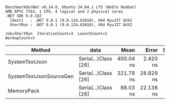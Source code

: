 ```

BenchmarkDotNet v0.14.0, Ubuntu 24.04.1 LTS (Noble Numbat)
AMD EPYC 7763, 1 CPU, 4 logical and 2 physical cores
.NET SDK 9.0.102
  [Host]   : .NET 9.0.1 (9.0.124.61010), X64 RyuJIT AVX2
  ShortRun : .NET 9.0.1 (9.0.124.61010), X64 RyuJIT AVX2

Job=ShortRun  IterationCount=3  LaunchCount=1  
WarmupCount=3  

```
| Method                  | data                 | Mean      | Error     | StdDev   | Min       | Max       | Gen0   | Allocated |
|------------------------ |--------------------- |----------:|----------:|---------:|----------:|----------:|-------:|----------:|
| SystemTextJson          | Seria(...)Class [26] | 400.04 ns |  2.420 ns | 0.133 ns | 399.92 ns | 400.18 ns | 0.0196 |     328 B |
| SystemTextJsonSourceGen | Seria(...)Class [26] | 321.78 ns | 28.829 ns | 1.580 ns | 320.39 ns | 323.50 ns | 0.0219 |     368 B |
| MemoryPack              | Seria(...)Class [26] |  88.03 ns | 22.138 ns | 1.213 ns |  87.30 ns |  89.43 ns | 0.0076 |     128 B |

